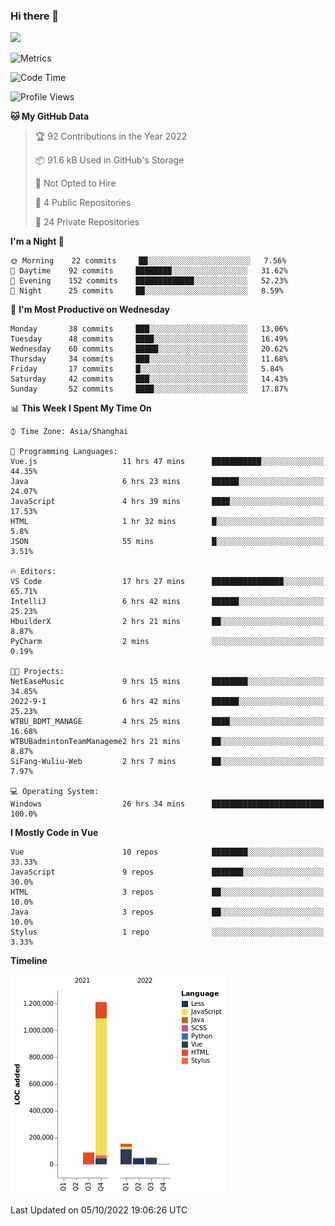 ### Hi there 👋
![](https://github-readme-stats.vercel.app/api?username=Jamartin-create)

![Metrics](https://metrics.lecoq.io/Jamartin-create?template=classic&base.activity=0&base.community=0&base.repositories=0&isocalendar=1&calendar=1&languages=1&base=header%2C%20activity%2C%20community%2C%20repositories%2C%20metadata&base.indepth=false&base.hireable=false&isocalendar=false&isocalendar.duration=full-year&languages=false&languages.limit=8&languages.threshold=0%25&languages.other=false&languages.colors=github&languages.sections=most-used&languages.indepth=false&languages.analysis.timeout=15&languages.categories=markup%2C%20programming&languages.recent.categories=markup%2C%20programming&languages.recent.load=300&languages.recent.days=14&calendar=false&calendar.limit=1&config.timezone=Asia%2FShanghai)

<!--START_SECTION:waka-->
![Code Time](http://img.shields.io/badge/Code%20Time-213%20hrs%205%20mins-blue)

![Profile Views](http://img.shields.io/badge/Profile%20Views-0-blue)

**🐱 My GitHub Data** 

> 🏆 92 Contributions in the Year 2022
 > 
> 📦 91.6 kB Used in GitHub's Storage 
 > 
> 🚫 Not Opted to Hire
 > 
> 📜 4 Public Repositories 
 > 
> 🔑 24 Private Repositories  
 > 
**I'm a Night 🦉** 

```text
🌞 Morning    22 commits     ██░░░░░░░░░░░░░░░░░░░░░░░   7.56% 
🌆 Daytime    92 commits     ████████░░░░░░░░░░░░░░░░░   31.62% 
🌃 Evening    152 commits    █████████████░░░░░░░░░░░░   52.23% 
🌙 Night      25 commits     ██░░░░░░░░░░░░░░░░░░░░░░░   8.59%

```
📅 **I'm Most Productive on Wednesday** 

```text
Monday       38 commits     ███░░░░░░░░░░░░░░░░░░░░░░   13.06% 
Tuesday      48 commits     ████░░░░░░░░░░░░░░░░░░░░░   16.49% 
Wednesday    60 commits     █████░░░░░░░░░░░░░░░░░░░░   20.62% 
Thursday     34 commits     ███░░░░░░░░░░░░░░░░░░░░░░   11.68% 
Friday       17 commits     █░░░░░░░░░░░░░░░░░░░░░░░░   5.84% 
Saturday     42 commits     ███░░░░░░░░░░░░░░░░░░░░░░   14.43% 
Sunday       52 commits     ████░░░░░░░░░░░░░░░░░░░░░   17.87%

```


📊 **This Week I Spent My Time On** 

```text
⌚︎ Time Zone: Asia/Shanghai

💬 Programming Languages: 
Vue.js                   11 hrs 47 mins      ███████████░░░░░░░░░░░░░░   44.35% 
Java                     6 hrs 23 mins       ██████░░░░░░░░░░░░░░░░░░░   24.07% 
JavaScript               4 hrs 39 mins       ████░░░░░░░░░░░░░░░░░░░░░   17.53% 
HTML                     1 hr 32 mins        █░░░░░░░░░░░░░░░░░░░░░░░░   5.8% 
JSON                     55 mins             █░░░░░░░░░░░░░░░░░░░░░░░░   3.51%

🔥 Editors: 
VS Code                  17 hrs 27 mins      ████████████████░░░░░░░░░   65.71% 
IntelliJ                 6 hrs 42 mins       ██████░░░░░░░░░░░░░░░░░░░   25.23% 
HbuilderX                2 hrs 21 mins       ██░░░░░░░░░░░░░░░░░░░░░░░   8.87% 
PyCharm                  2 mins              ░░░░░░░░░░░░░░░░░░░░░░░░░   0.19%

🐱‍💻 Projects: 
NetEaseMusic             9 hrs 15 mins       ████████░░░░░░░░░░░░░░░░░   34.85% 
2022-9-1                 6 hrs 42 mins       ██████░░░░░░░░░░░░░░░░░░░   25.23% 
WTBU_BDMT_MANAGE         4 hrs 25 mins       ████░░░░░░░░░░░░░░░░░░░░░   16.68% 
WTBUBadmintonTeamManageme2 hrs 21 mins       ██░░░░░░░░░░░░░░░░░░░░░░░   8.87% 
SiFang-Wuliu-Web         2 hrs 7 mins        ██░░░░░░░░░░░░░░░░░░░░░░░   7.97%

💻 Operating System: 
Windows                  26 hrs 34 mins      █████████████████████████   100.0%

```

**I Mostly Code in Vue** 

```text
Vue                      10 repos            ████████░░░░░░░░░░░░░░░░░   33.33% 
JavaScript               9 repos             ███████░░░░░░░░░░░░░░░░░░   30.0% 
HTML                     3 repos             ██░░░░░░░░░░░░░░░░░░░░░░░   10.0% 
Java                     3 repos             ██░░░░░░░░░░░░░░░░░░░░░░░   10.0% 
Stylus                   1 repo              ░░░░░░░░░░░░░░░░░░░░░░░░░   3.33%

```


**Timeline**

![Chart not found](https://raw.githubusercontent.com/Jamartin-create/Jamartin-create/master/charts/bar_graph.png) 


 Last Updated on 05/10/2022 19:06:26 UTC
<!--END_SECTION:waka-->
